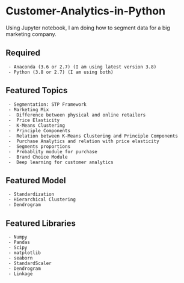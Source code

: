 # Customer-Analytics-in-Python
Using Jupyter notebook, I am doing how to segment data for a big marketing company.

## Required 
     - Anaconda (3.6 or 2.7) (I am using latest version 3.8)
     - Python (3.8 or 2.7) (I am using both)

## Featured Topics
     
     - Segmentation: STP Framework
     - Marketing Mix
     -  Difference between physical and online retailers
     -  Price Elasticity
     -  K-Means Clustering
     -  Principle Components
     -  Relation between K-Means Clustering and Principle Components
     -  Purchase Analytics and relation with price elasticity
     -  Segments proportions
     -  Probablity module for purchase
     -  Brand Choice Module
     -  Deep learning for customer analytics

## Featured Model
     - Standardization
     - Hierarchical Clustering
     - Dendrogram

## Featured Libraries
     - Numpy
     - Pandas
     - Scipy
     - matplotlib
     - seaborn
     - StandardScaler
     - Dendrogram
     - Linkage
